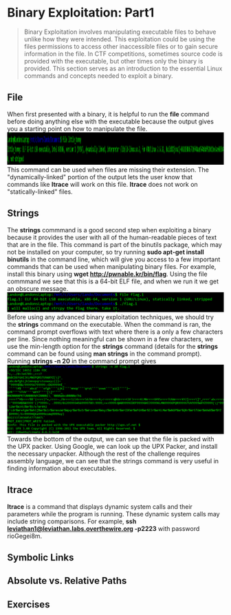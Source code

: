 # Binary Exploitation: Part1
  > Binary Exploitation involves manipulating executable files to behave unlike how they were intended. This exploitation could be using the files permissions to access other inaccessible files or to gain secure information in the file. In CTF competitions, sometimes source code is provided with the executable, but other times only the binary is provided. This section serves as an introduction to the essential Linux commands and concepts needed to exploit a binary.  

## File 
  When first presented with a binary, it is helpful to run the **file** command before doing anything else with the executable because the output gives you a starting point on how to manipulate the file. 
  <img src = "https://github.com/UDCTF/UDCTF.github.io/blob/master/pictures/LittleTommy.PNG" width = 1500 height = 75>
  This command can be used when files are missing their extension. The "dynamically-linked" portion of the output lets the user know that commands like **ltrace** will work on this file. **ltrace** does not work on "statically-linked" files. 
## Strings 
  The **strings** commmand is a good second step when exploiting a binary because it provides the user with all of the human-readable pieces of text that are in the file. This command is part of the binutils package, which may not be installed on your computer, so try running **sudo apt-get install binutils** in the command line, which will give you access to a few important commands that can be used when manipulating binary files. For example, install this binary using **wget http://pwnable.kr/bin/flag**. Using the file commmand we see that this is a 64-bit ELF file, and when we run it we get an obscure message.
<img src="https://github.com/UDCTF/UDCTF.github.io/blob/master/pictures/pwnable_flag.PNG"> 
Before using any advanced binary exploitation techniques, we should try the **strings** command on the executable. When the command is ran, the command prompt overflows with text where there is a only a few characters per line. Since nothing meaningful can be shown in a few characters, we use the min-length option for the **strings** command (details for the **strings** command can be found using **man strings** in the command prompt). Running **strings -n 20** in the command prompt gives 
<img src="https://github.com/UDCTF/UDCTF.github.io/blob/master/pictures/UPX%20Packer.PNG"> 
Towards the bottom of the output, we can see that the file is packed with the UPX packer. Using Google, we can look up the UPX Packer, and install the necessary unpacker. Although the rest of the challenge requires assembly language, we can see that the strings command is very useful in finding information about executables. 
## ltrace 
**ltrace** is a command that displays dynamic system calls and their parameters while the program is running. These dynamic system calls may include string comparisons. For example, **ssh leviathan1@leviathan.labs.overthewire.org -p2223** with password rioGegei8m.  

## Symbolic Links 

## Absolute vs. Relative Paths 

## Exercises 
